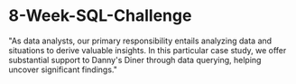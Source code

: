 # 8-Week-SQL-Challenge
"As data analysts, our primary responsibility entails analyzing data and situations to derive valuable insights. In this particular case study, we offer substantial support to Danny's Diner through data querying, helping uncover significant findings."

